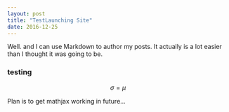 ```yaml
---
layout: post
title: "TestLaunching Site"
date: 2016-12-25
---
```


Well. and I can use Markdown to author my posts. It actually is a lot easier than I thought it was going to be.

### testing

$$ \sigma = \mu $$

Plan is to get mathjax working in future...